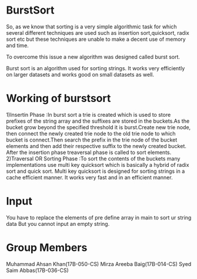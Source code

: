 # BurstSort
So, as we know that sorting is a very simple algorithmic task for which several different techniques are used such as insertion sort,quicksort, radix sort etc but these techniques are unable to make a decent use of memory and time.

To overcome this issue a new algorithm was designed called burst sort. 

Burst sort is an algorithm used for sorting strings. It works very efficiently on larger datasets and works good on small datasets as well.
# Working of burstsort
1)Insertin Phase :In burst sort a trie is created which is used to store prefixes of the string array and the suffixes are stored in the buckets.As the bucket grow beyond the specified threshold it is burst.Create new trie node, then connect the newly created trie node to the old trie node to which bucket is connect.Then search the prefix in the trie node of the bucket elements and then add their respective suffix to the newly created bucket. After the insertion phase treaversal phase is called to sort elements.
2)Traversal OR Sorting Phase :To sort the contents of the buckets many implementations use multi key quicksort which is basically a hybrid of radix sort and quick sort. Multi key quicksort is designed for sorting strings in a cache efficient manner. It works very fast and in an efficient manner.

# Input
You have to replace the elements of pre define array in main to sort ur string data But you cannot input an empty string.

# Group Members
Muhammad Ahsan Khan(17B-050-CS)  Mirza Areeba Baig(17B-014-CS)  Syed Saim Abbas(17B-036-CS)
